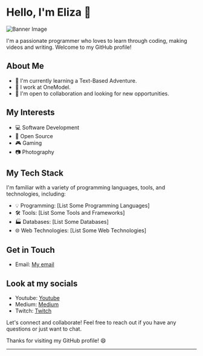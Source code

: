 # Hello, I'm Eliza 👋

![Banner Image](https://github.com/Efury1/githubImages/blob/main/srteertrtyrtyrty%20(7).png)

I'm a passionate programmer who loves to learn through coding, making videos and writing. Welcome to my GitHub profile!

## About Me

- 🌱 I'm currently learning a Text-Based Adventure.
- 💼 I work at OneModel.
- 🤝 I'm open to collaboration and looking for new opportunities.

## My Interests

- 💻 Software Development
- 🚀 Open Source
- 🎮 Gaming
- 📷 Photography

## My Tech Stack

I'm familiar with a variety of programming languages, tools, and technologies, including:

- 💡 Programming: [List Some Programming Languages]
- 🛠️ Tools: [List Some Tools and Frameworks]
- 🏭 Databases: [List Some Databases]
- 🌐 Web Technologies: [List Some Web Technologies]

## Get in Touch

- Email: [My email](elizalikescode@gmail.com)

## Look at my socials 

- Youtube: [Youtube](https://www.youtube.com/channel/UCCwlIqh6VjXceir9BHMl_YQ)
- Medium: [Medium](https://medium.com/@girlchronicallyonline)
- Twitch: [Twitch](https://www.twitch.tv/girlchronicallyonline)

Let's connect and collaborate! Feel free to reach out if you have any questions or just want to chat.

Thanks for visiting my GitHub profile! 😄

  
  
_________________________________________
